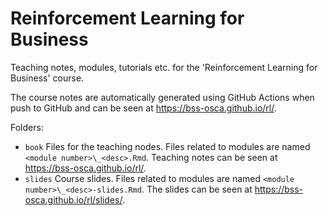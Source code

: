 # Reinforcement Learning for Business

Teaching notes, modules, tutorials etc. for the 'Reinforcement Learning for Business' course. 

The course notes are automatically generated using GitHub Actions when push to GitHub and can be seen at https://bss-osca.github.io/rl/.

Folders:

   - `book` Files for the teaching nodes. Files related to modules are named `<module number>\_<desc>.Rmd`. Teaching notes can be seen at https://bss-osca.github.io/rl/.
   - `slides` Course slides. Files related to modules are named `<module number>\_<desc>-slides.Rmd`. The slides can be seen at https://bss-osca.github.io/rl/slides/. 
